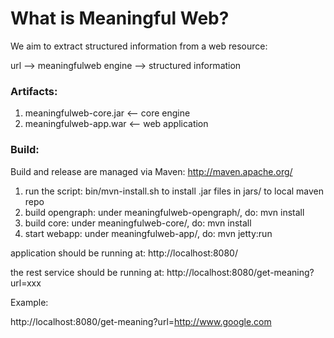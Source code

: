 What is Meaningful Web?
=======================

We aim to extract structured information from a web resource:

url --> meaningfulweb engine --> structured information

### Artifacts:

1. meaningfulweb-core.jar <-- core engine
2. meaningfulweb-app.war  <-- web application

### Build:

Build and release are managed via Maven: http://maven.apache.org/

1. run the script: bin/mvn-install.sh to install .jar files in jars/ to local maven repo
2. build opengraph: under meaningfulweb-opengraph/, do: mvn install
3. build core: under meaningfulweb-core/, do: mvn install
4. start webapp: under meaningfulweb-app/, do: mvn jetty:run

application should be running at: http://localhost:8080/

the rest service should be running at: http://localhost:8080/get-meaning?url=xxx

Example:

http://localhost:8080/get-meaning?url=http://www.google.com


